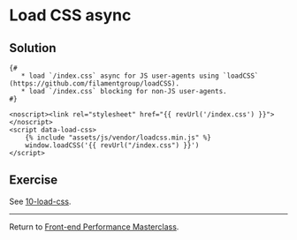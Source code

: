 # Load CSS async

## Solution

```twig
{#
   * load `/index.css` async for JS user-agents using `loadCSS` (https://github.com/filamentgroup/loadCSS).
   * load `/index.css` blocking for non-JS user-agents.
#}

<noscript><link rel="stylesheet" href="{{ revUrl('/index.css') }}"></noscript>
<script data-load-css>
    {% include "assets/js/vendor/loadcss.min.js" %}
    window.loadCSS('{{ revUrl("/index.css") }}')
</script>
```

## Exercise

See [10-load-css](https://github.com/voorhoede/performance-masterclass-2018-10/tree/10-load-css).

---

Return to [Front-end Performance Masterclass](https://github.com/voorhoede/performance-masterclass-2018-10).

